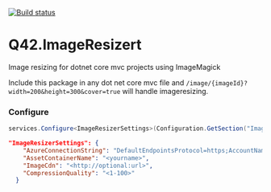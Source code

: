 [![Build status](https://ci.appveyor.com/api/projects/status/nc3782ai2n0u7wtp?svg=true)](https://ci.appveyor.com/project/Q42/q42-imageresizert)


# Q42.ImageResizert
Image resizing for dotnet core mvc projects using ImageMagick

Include this package in any dot net core mvc file and `/image/{imageId}?width=200&height=300&cover=true` will handle imageresizing.

### Configure
```cs
services.Configure<ImageResizerSettings>(Configuration.GetSection("ImageResizerSettings"));
```

```json
"ImageResizerSettings": {
    "AzureConnectionString": "DefaultEndpointsProtocol=https;AccountName=<yourname>;AccountKey=<yourkey>",
    "AssetContainerName": "<yourname>",    
    "ImageCdn": "<http://optional:url>",
    "CompressionQuality": "<1-100>"
  }
  ```
